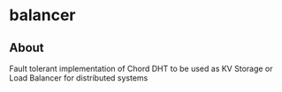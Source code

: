 # balancer

## About

Fault tolerant implementation of Chord DHT to be used as KV Storage or Load Balancer for distributed systems
